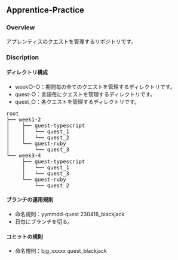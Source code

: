 ## Apprentice-Practice　　

### Overview

アプレンティスのクエストを管理するリポジトリです。

### Discription

#### ディレクトリ構成　　
- week○-○：期間毎の全てのクエストを管理するディレクトリです。
- quest-○：言語毎にクエストを管理するディレクトリです。
- quest_○：各クエストを管理するディレクトリです。

<pre>
root
├── week1-2
│    ├── quest-typescript
│    │   └── quest_1
│    │   └── quest_2 
│    └── quest-ruby
│        └── quest_3
└── week3-4
     ├── quest-typescript
     │   └── quest_1
     │   └── quest_3
     └── quest-ruby
         └── quest_2
</pre>

#### ブランチの運用規則  
- 命名規則：yymmdd-quest 230416_blackjack
- 日毎にブランチを切る。

#### コミットの規則
- 命名規則：bjg_xxxxx quest_blackjack

